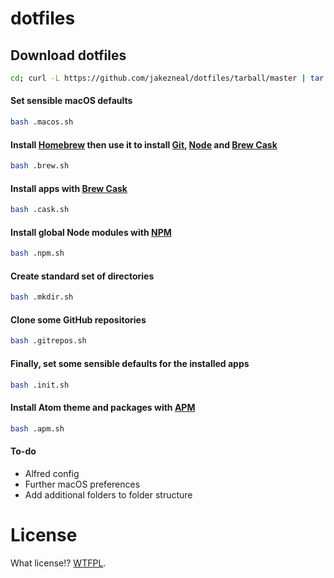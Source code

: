 # dotfiles

## Download dotfiles
```sh
cd; curl -L https://github.com/jakezneal/dotfiles/tarball/master | tar -xzv --strip-components 1 --exclude=README.md
```

#### Set sensible macOS defaults
```sh
bash .macos.sh
```

#### Install [Homebrew](http://brew.sh) then use it to install [Git](http://git-scm.com), [Node](http://nodejs.org) and [Brew Cask](http://caskroom.io)
```sh
bash .brew.sh
```

#### Install apps with [Brew Cask](http://caskroom.io)
```sh
bash .cask.sh
```

#### Install global Node modules with [NPM](https://www.npmjs.org)
```sh
bash .npm.sh
```

#### Create standard set of directories
```sh
bash .mkdir.sh
```

#### Clone some GitHub repositories
```sh
bash .gitrepos.sh
```

#### Finally, set some sensible defaults for the installed apps
```sh
bash .init.sh
```

#### Install Atom theme and packages with [APM](https://github.com/atom/apm)
```sh
bash .apm.sh
```

#### To-do
+ Alfred config
+ Further macOS preferences
+ Add additional folders to folder structure

# License
What license!? [WTFPL](http://www.wtfpl.net).
